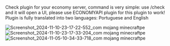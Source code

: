 Check plugin for your economy server, command is very simple: use /check and it will open a UI, please use ECONOMYAPI plugin for this plugin to work!
Plugin is fully translated into two languages: Portuguese and English

![Screenshot_2024-11-10-23-17-22-552_com mojang minecraftpe](https://github.com/user-attachments/assets/c11e543c-5716-49c8-bf11-b296b5f06659)
![Screenshot_2024-11-10-23-17-33-204_com mojang minecraftpe](https://github.com/user-attachments/assets/89b9ac0c-3c4c-46a0-a3e4-c5e9b2e95649)
![Screenshot_2024-11-05-10-34-33-718_com mojang minecraftpe](https://github.com/user-attachments/assets/0142e510-2c66-41b6-a6ec-d18eafd5f044)
